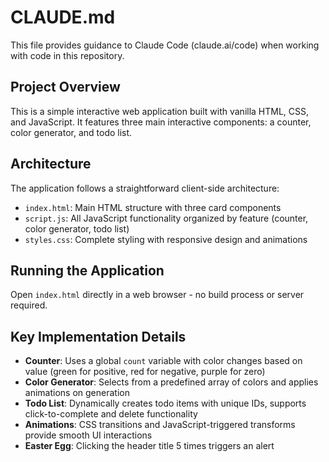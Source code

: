 # CLAUDE.md

This file provides guidance to Claude Code (claude.ai/code) when working with code in this repository.

## Project Overview

This is a simple interactive web application built with vanilla HTML, CSS, and JavaScript. It features three main interactive components: a counter, color generator, and todo list.

## Architecture

The application follows a straightforward client-side architecture:
- `index.html`: Main HTML structure with three card components
- `script.js`: All JavaScript functionality organized by feature (counter, color generator, todo list)
- `styles.css`: Complete styling with responsive design and animations

## Running the Application

Open `index.html` directly in a web browser - no build process or server required.

## Key Implementation Details

- **Counter**: Uses a global `count` variable with color changes based on value (green for positive, red for negative, purple for zero)
- **Color Generator**: Selects from a predefined array of colors and applies animations on generation
- **Todo List**: Dynamically creates todo items with unique IDs, supports click-to-complete and delete functionality
- **Animations**: CSS transitions and JavaScript-triggered transforms provide smooth UI interactions
- **Easter Egg**: Clicking the header title 5 times triggers an alert